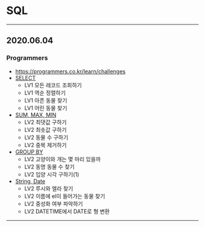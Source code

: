 # SQL

---
## 2020.06.04
### Programmers 
* https://programmers.co.kr/learn/challenges
* [SELECT](https://github.com/soo-ni/SQL/blob/master/Programmers/SELECT.sql)
  * LV1 모든 레코드 조회하기
  * LV1 역순 정렬하기
  * LV1 아픈 동물 찾기
  * LV1 어린 동물 찾기
* [SUM, MAX, MIN](https://github.com/soo-ni/SQL/blob/master/Programmers/SUM_MAX_MIN.sql)
  * LV2 최댓값 구하기
  * LV2 최솟값 구하기
  * LV2 동물 수 구하기
  * LV2 중복 제거하기
* [GROUP BY](https://github.com/soo-ni/SQL/blob/master/Programmers/GROUPBY.sql)
  * LV2 고양이와 개는 몇 마리 있을까
  * LV2 동명 동물 수 찾기
  * LV2 입양 시각 구하기(1)
* [String, Date](https://github.com/soo-ni/SQL/blob/master/Programmers/STRING_DATE.sql)
  * LV2 루시와 엘라 찾기
  * LV2 이름에 el이 들어가는 동물 찾기
  * LV2 중성화 여부 파악하기
  * LV2 DATETIME에서 DATE로 형 변환
---
